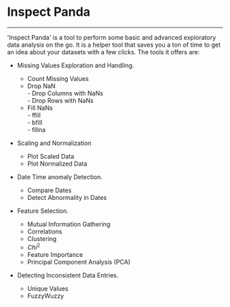 # Inspect Panda
___

'Inspect Panda' is a tool to perform some basic and advanced exploratory data analysis on the go. It is a helper tool that saves you a ton of time to get an idea about your datasets with a few clicks.
The tools it offers are:
- Missing Values Exploration and Handling.<br>
    - Count Missing Values<br>
    - Drop NaN<br>
          - Drop Columns with NaNs<br>
          - Drop Rows with NaNs<br>
    - Fill NaNs<br>
          - ffill<br>
          - bfill<br>
          - fillna<br>
- Scaling and Normalization<br>
    - Plot Scaled Data<br>
    - Plot Normalized Data<br>
    
- Date Time anomaly Detection.<br>
    - Compare Dates<br>
    - Detect Abnormality in Dates<br>
    
- Feature Selection.<br>
   - Mutual Information Gathering <br>
   - Correlations <br>
   - Clustering <br>
   - $Chi^2$ <br>
   - Feature Importance <br>
   - Principal Component Analysis (PCA)<br>

- Detecting Inconsistent Data Entries.<br>
   - Unique Values<br>
   - FuzzyWuzzy<br>
